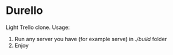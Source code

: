 # Durello
 Light Trello clone. Usage:
1. Run any server you have (for example serve) in _./build_ folder
2. Enjoy
